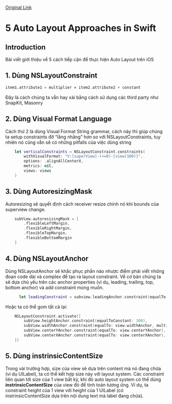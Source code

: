 [Original Link](https://betterprogramming.pub/5-auto-layout-approaches-at-swift-b229cf396ee2)

# 5 Auto Layout Approaches in Swift
## Introduction
Bài viết giới thiệu về 5 cách tiếp cận để thực hiện Auto Layout trên iOS

## 1. Dùng NSLayoutConstraint
```swift
item1.attribute1 = multiplier × item2.attribute2 + constant
```
Đây là cách chúng ta vẫn hay xài bằng cách sử dụng các third party như SnapKit, Masonry

## 2. Dùng Visual Format Language
Cách thứ 2 là dùng Visual Format String grammar, cách này thì giúp chúng ta setup constraints đỡ “lằng nhằng” hơn so với NSLayoutConstraints, tuy nhiên nó cũng vẫn sẽ có những pitfalls của việc dùng string
```swift
    let verticalConstraints = NSLayoutConstraint.constraints(
        withVisualFormat: "V:[superView]-(<=0)-[view(100)]",
        options: .alignAllCenterX,
        metrics: nil,
        views: views
    )
```
## 3. Dùng AutoresizingMask
Autoresizing sẽ quyết định cách receiver resize chính nó khi bounds của superview change.
```swift
    subView.autoresizingMask = [
        .flexibleLeftMargin,
        .flexibleRightMargin,
        .flexibleTopMargin,
        .flexibleBottomMargin
    ]
```

## 4. Dùng NSLayoutAnchor
Dùng NSLayoutAnchor sẽ khắc phục phần nào nhược điểm phải viết những đoạn code dài và complex để tạo ra layout constraint. 
Về cơ bản chúng ta sẽ dựa chủ yếu trên các anchor properties (ví dụ, leading, trailing, top, bottom anchor) và add constraint mong muốn.
```swift
      let leadingConstraint = subview.leadingAnchor.constraint(equalTo: superview.leadingAnchor, constant: 8.0)
```

Hoặc ta có thể gom tất cả lại:  
```swift
    NSLayoutConstraint.activate([
        subView.heightAnchor.constraint(equalToConstant: 100),
        subView.widthAnchor.constraint(equalTo: view.widthAnchor, multiplier: 0.5),
        subView.centerYAnchor.constraint(equalTo: view.centerYAnchor),
        subView.centerXAnchor.constraint(equalTo: view.centerXAnchor),
    ])
```
## 5. Dùng instrinsicContentSize
Trong vài trường hợp, size của view sẽ dựa trên content mà nó đang chứa (ví dụ UILabel), ta có thể kết hợp size này với layout system.
Các constraint liên quan tới size của 1 view bất kỳ, khi đó auto layout system có thể dùng __instrinsicContentSize__ của view đó để tính toán tương ứng.
Ví dụ, ta constraint height của 1 view với height của 1 UILabel (có instrinsicContentSize dựa trên nội dung text mà label đang chứa).